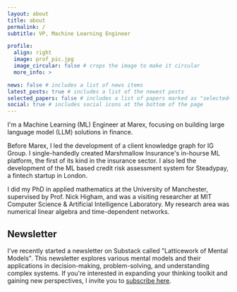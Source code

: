 ```yaml
---
layout: about
title: about
permalink: /
subtitle: VP, Machine Learning Engineer

profile:
  align: right
  image: prof_pic.jpg
  image_circular: false # crops the image to make it circular
  more_info: >

news: false # includes a list of news items
latest_posts: true # includes a list of the newest posts
selected_papers: false # includes a list of papers marked as "selected={true}"
social: true # includes social icons at the bottom of the page
---
```


I'm a Machine Learning (ML) Engineer at Marex, focusing on building large language model (LLM) solutions in finance.

Before Marex, I led the development of a client knowledge graph for IG Group. I single-handedly created Marshmallow Insurance's in-hourse ML platform, the first of its kind in the insurance sector.
I also led the development of the ML based credit risk assessment system for Steadypay, a fintech startup in London.

I did my PhD in applied mathematics at the University of Manchester, supervised by Prof. Nick Higham, and was a visiting researcher at MIT Computer Science & Artificial Intelligence Laboratory. My research area was numerical linear algebra and time-dependent networks.

## Newsletter

I've recently started a newsletter on Substack called "Latticework of Mental Models". This newsletter explores various mental models and their applications in decision-making, problem-solving, and understanding complex systems. If you're interested in expanding your thinking toolkit and gaining new perspectives, I invite you to [subscribe here](https://latticeworkofmodels.substack.com/).

